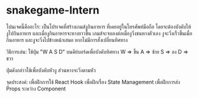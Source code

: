# snakegame-Intern

โปนเจคนี้คืออะไร:
เป็นโปรเจคที่สร้างเกมส์งูกินอาหาร ที่เคยอยู่ในโทรศัพท์มือถือ โดยจะต้องบังคับให้งูไปกินอาหาร และเมื่องูกินอาหารจะหางยาวขึ้น
เกมส์จะจบลงต่อเมื่องูวิ่งชนหางตัวเอง งูจะวิ่งเร็วขึ้นเมื่อกินอาหาร และงูจะวิ่งไปข้างหน้าเสมอ หากไม่มีการสั่งเปลี่ยนทิศทาง



วิธีการเล่น:
ใช้ปุ่ม "W A S D" บนคีย์บอร์ดเพื่อบังคับทิศทาง
W => ขึ้น
A => ซ้าย
S => ลง
D => ขวา

ปุ่มดังกล่าวใช้เพื่อบังคับหัวงู ส่วนหางจะวิ่งตามหัว




จุดประสงค์:
เพื่อฝึกการใช้ React Hook
เพื่อฝึกเรื่อง State Management
เพื่อฝึกการส่ง Props ระหว่าง Component
